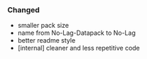 
### Changed

- smaller pack size
- name from No-Lag-Datapack to No-Lag
- better readme style
- [internal] cleaner and less repetitive code
